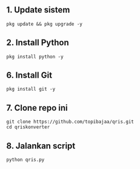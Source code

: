 ## 1. Update sistem
```
pkg update && pkg upgrade -y
```
## 2. Install Python
```
pkg install python -y
```
## 6. Install Git
```
pkg install git -y
```
## 7. Clone repo ini
```
git clone https://github.com/topibajaa/qris.git
cd qriskonverter
```
## 8. Jalankan script
```
python qris.py
```
